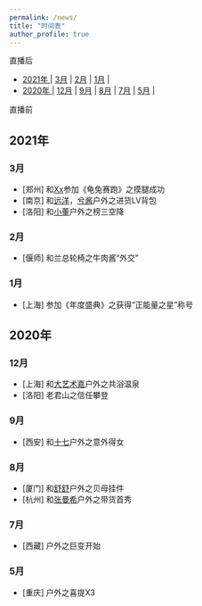 ```yaml
---
permalink: /news/
title: "时间表"
author_profile: true
---
```


直播后

- [ 2021年 ](#head2021)
	 | [3月](#head202103) | [2月](#head4) | [1月](#head5) |
- [ 2020年 ](#head6)
	| [12月](#head7) | [9月](#head8) | [8月](#head9) | [7月](#head10) | [5月](#head11) |
	
直播前

## <span id="head2021"> 2021年 </span>


### <span id="head202103"> 3月</span>

* [郑州] 和[Xx](https://www.douyu.com/1402692)参加《龟兔赛跑》之摸腿成功
* [南京] 和[远洋](https://www.douyu.com/37)，[兮酱](https://www.douyu.com/1347617)户外之进货LV背包
* [洛阳] 和[小董](https://www.douyu.com/11118)户外之榜三空降

### <span id="head4"> 2月</span>

* [偃师] 和兰总轮椅之牛肉酱“外交”

### <span id="head5"> 1月</span>

* [上海] 参加《年度盛典》之获得“正能量之星”称号

## <span id="head6"> 2020年 </span>

### <span id="head7"> 12月</span>

* [上海] 和[大艺术嘉](https://www.douyu.com/3917746)户外之共浴温泉
* [洛阳] 老君山之信任攀登

### <span id="head8"> 9月</span>

* [西安] 和[十七](https://www.douyu.com/792252)户外之意外得女

### <span id="head9"> 8月</span>

* [厦门] 和[舒舒](https://www.douyu.com/4612531)户外之贝母挂件
* [杭州] 和[张曼希](https://www.douyu.com/6727718)户外之带货首秀

### <span id="head10"> 7月</span>

* [西藏] 户外之巨变开始

### <span id="head11"> 5月</span>

* [重庆] 户外之喜提X3
